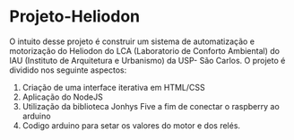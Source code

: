 # Projeto-Heliodon
O intuito desse projeto é construir um sistema de automatização e motorização do Heliodon do LCA (Laboratorio de Conforto Ambiental) do IAU (Instituto de Arquitetura e Urbanismo) da USP- São Carlos.
O projeto é dividido nos seguinte aspectos:
1. Criação de uma interface iterativa em HTML/CSS
2. Aplicação do NodeJS
3. Utilização da biblioteca Jonhys Five a fim de conectar o raspberry ao arduino
4. Codigo arduino para setar os valores do motor e dos relés.
